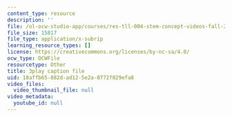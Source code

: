 ```yaml
---
content_type: resource
description: ''
file: /ol-ocw-studio-app/courses/res-tll-004-stem-concept-videos-fall-2013/18affb65882dad125e2a0772f029efa8_nwZ9FbZtOv0.srt
file_size: 15817
file_type: application/x-subrip
learning_resource_types: []
license: https://creativecommons.org/licenses/by-nc-sa/4.0/
ocw_type: OCWFile
resourcetype: Other
title: 3play caption file
uid: 18affb65-882d-ad12-5e2a-0772f029efa8
video_files:
  video_thumbnail_file: null
video_metadata:
  youtube_id: null
---
```

